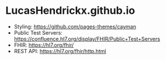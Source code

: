 # LucasHendrickx.github.io

 - Styling:              https://github.com/pages-themes/cayman
 - Public Test Servers:  https://confluence.hl7.org/display/FHIR/Public+Test+Servers
 - FHIR:                  https://hl7.org/fhir/
 - REST API:              https://hl7.org/fhir/http.html
